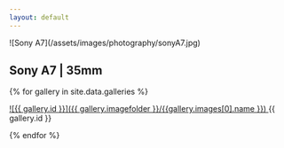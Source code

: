 ```yaml
---
layout: default
---
```


<div class="portrait" markdown="1" >
  ![Sony A7](/assets/images/photography/sonyA7.jpg)
  <h2> Sony A7 | 35mm  </h2>
</div>

<div class="gallery-container">

{% for gallery in site.data.galleries %}

  <div class="gallery" markdown="1" >
  <a href="{{ gallery.id }}">
  ![{{ gallery.id }}]({{ gallery.imagefolder }}/{{gallery.images[0].name }})
  </a>
    {{ gallery.id }}
  </div>

{% endfor %}

</div>
